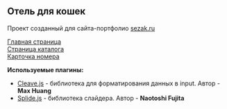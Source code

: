 ## Отель для кошек

Проект созданный для сайта-портфолио [sezak.ru](https://sezak.ru/)

[Главная страница](https://lorsalio7.github.io/CatsHotel/dist/)  
[Страница каталога](https://lorsalio7.github.io/CatsHotel/dist/catalog.html)  
[Карточка номера](https://lorsalio7.github.io/CatsHotel/dist/card.html)  

**Используемые плагины:**

- [Cleave.js](https://nosir.github.io/cleave.js/) - библиотека для форматирования данных в input. Автор - **Max Huang**
- [Splide.js](https://splidejs.com/) - библиотека слайдера. Автор - **Naotoshi Fujita**
